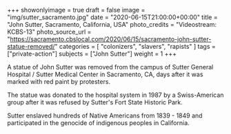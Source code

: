 +++
showonlyimage = true
draft = false
image = "img/sutter_sacramento.jpg"
date = "2020-06-15T21:00:00+00:00"
title = "John Sutter, Sacramento, California, USA"
photo_credits = "Videostream: KCBS-13"
photo_source_url = "https://sacramento.cbslocal.com/2020/06/15/sacramento-john-sutter-statue-removed/"
categories = [ "colonizers", "slavers", "rapists" ]
tags = ["private-action"]
subjects = ["John Sutter"]
weight = 1
+++

A statue of John Sutter was removed from the campus of Sutter General Hospital / Sutter Medical Center in Sacramento, CA, days after it was marked with red paint by protesters.

<!--more-->

The statue was donated to the hospital system in 1987 by a Swiss-American group after it was refused by Sutter's Fort State Historic Park.

Sutter enslaved hundreds of Native Americans from 1839 - 1849 and participated in the genocide of indigenous peoples in California.

[^1]: [John Sutter Statue Outside Sacramento Hospital Being Removed](https://www.kcra.com/article/john-sutter-statue-sacramento-hospital-being-removed/32871903)
[^2]: [Sacramento John Sutter Statue Removed After Recent Vandalism](https://sacramento.cbslocal.com/2020/06/15/sacramento-john-sutter-statue-removed/)
[^3]: [John Sutter Statue In Sacramento Splashed With Red Paint](https://sacramento.cbslocal.com/2020/06/09/john-sutter-statue-vandalism-paint-sacramento/)
[^4]: [The Enslaved Native Americans Who Made The Gold Rush Possible](https://www.history.com/news/the-enslaved-native-americans-who-made-the-gold-rush-possible)
